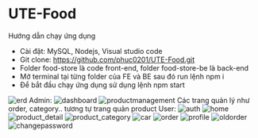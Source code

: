 # UTE-Food
Hướng dẫn chạy ứng dụng
- Cài đặt: MySQL, Nodejs, Visual studio code
- Git clone: https://github.com/phuc0201/UTE-Food.git
- Folder food-store là code front-end, folder food-store-be là back-end
- Mở terminal tại từng folder của FE và BE sau đó run lệnh npm i
- Để bắt đầu chạy ứng dụng sử dụng lệnh npm start

![erd](https://github.com/phuc0201/UTE-Food/assets/96382380/bf4897e7-c95d-45f4-9211-413626d39ba2)
Admin:
![dashboard](https://github.com/phuc0201/UTE-Food/assets/96382380/a93f3b60-590a-49ef-94c3-71a13d50caa8)
![productmanagement](https://github.com/phuc0201/UTE-Food/assets/96382380/8e0dfc03-1476-4736-aaa5-1ad5631459fa)
Các trang quản lý như order, category.. tương tự trang quản product
User:
![auth](https://github.com/phuc0201/UTE-Food/assets/96382380/1b991a68-3424-4a4d-81fa-90b63b56023b)
![home](https://github.com/phuc0201/UTE-Food/assets/96382380/21f1cb7f-0ec4-49ca-a306-4eaca0a52693)
![product_detail](https://github.com/phuc0201/UTE-Food/assets/96382380/97226195-9ab6-4f61-9a92-8c9459b913e8)
![product_category](https://github.com/phuc0201/UTE-Food/assets/96382380/05b51d48-fa47-4923-9f3b-2d2fbffe9323)
![car](https://github.com/phuc0201/UTE-Food/assets/96382380/f0a18d26-2d56-4652-8ffd-042d3fb27c89)
![order](https://github.com/phuc0201/UTE-Food/assets/96382380/1132c08b-95a7-4ce9-97a8-af8fff4d2d92)
![profile](https://github.com/phuc0201/UTE-Food/assets/96382380/6f095939-d11e-49c8-aa16-80540bc27c40)
![oldorder](https://github.com/phuc0201/UTE-Food/assets/96382380/24872c61-e25c-49e7-ac5d-9f3423ef8227)
![changepassword](https://github.com/phuc0201/UTE-Food/assets/96382380/b4f5d89a-1cdb-4157-b02a-10b5f3c8c79f)


